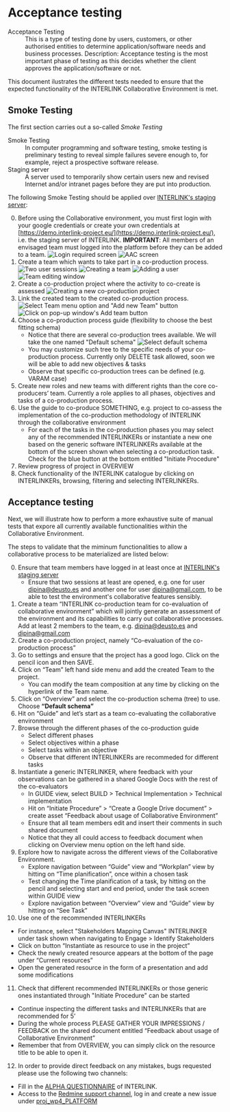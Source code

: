# Acceptance testing

<dl>
  <dt>Acceptance Testing</dt>
  <dd>This is a type of testing done by users, customers, or other authorised entities to determine application/software needs and business processes. Description: Acceptance testing is the most important phase of testing as this decides whether the client approves the application/software or not.</dd>
</dl>

This document ilustrates the different tests needed to ensure that the expected functionality of the INTERLINK Collaborative Environment is met. 

## Smoke Testing

The first section carries out a so-called *Smoke Testing*

<dl>
  <dt>Smoke Testing</dt>
  <dd>In computer programming and software testing, smoke testing is preliminary testing to reveal simple failures severe enough to, for example, reject a prospective software release.</dd>

  <dt>Staging server</dt>
  <dd>A server used to temporarily show certain users new and revised Internet and/or intranet pages before they are put into production.</dd>
</dl>

The following Smoke Testing should be applied over [INTERLINK's staging server](https://demo.interlink-project.eu/):

0. Before using the Collaborative environment, you must first login with your google credentials or create your own credentials at [https://demo.interlink-project.eu/](https://demo.interlink-project.eu/), i.e. the staging server of INTERLINK. **IMPORTANT**: All members of an envisaged team must logged into the platform before they can be added to a team. ![Login required screen](images/image0.PNG) ![AAC screen](images/image1.PNG)
1. Create a team which wants to take part in a co-production process. ![Two user sessions](images/image2.PNG) ![Creating a team](images/image3.png) ![Adding a user](images/image4.png) ![Team editing window](images/image5.png)
2. Create a co-production project where the activity to co-create is assessed ![Creating a new co-production project](images/image6.PNG)
3. Link the created team to the created co-production process. ![Select Team menu option and "Add new Team" button](images/image8.png) ![Click on pop-up window's Add team button](images/image9.png)
3. Choose a co-production process guide (flexibility to choose the best fitting schema)
   - Notice that there are several co-production trees available. We will take the one named "Default schema" ![Select default schema](images/image7.PNG)
   - You may customize such tree to the specific needs of your co-production process. Currently only DELETE task allowed, soon we will be able to add new objectives & tasks
   - Observe that specific co-production trees can be defined (e.g. VARAM case)
4. Create new roles and new teams with different rights than the core co-producers’ team. Currently a role applies to all phases, objectives and tasks of a co-production process. 
5. Use the guide to co-produce SOMETHING, e.g. project to co-assess the implementation of the co-production methodology of INTERLINK through the collaborative environment
   - For each of the tasks in the co-production phases you may select any of the recommended INTERLINKERs or instantiate a new one based on the generic software INTERLINKERs available at the bottom of the screen shown when selecting a co-production task. Check for the blue button at the bottom entitled "Initiate Procedure"
6. Review progress of project in OVERVIEW
7. Check functionality of the INTERLINK catalogue by clicking on INTERLINKERs, browsing, filtering and selecting INTERLINKERs.


## Acceptance testing 

Next, we will illustrate how to perform a more exhaustive suite of manual tests that expore all currently available functionalities within the Collaborative Environment.

The steps to validate that the miminum functionalities to allow a collaborative process to be materialized are listed below:

0. Ensure that team members have logged in at least once at [INTERLINK's staging server](https://demo.interlink-project.eu/)
   - Ensure that two sessions at least are opened, e.g. one for user dipina@deusto.es and another one for user dipina@gmail.com, to be able to test the environment's collaborative features sensibly. 
1. Create a team “INTERLINK co-production team for co-evaluation of collaborative environment” which will jointly generate an assessment of the environment and its capabilities to carry out collaborative processes. Add at least 2 members to the team, e.g. dipina@deusto.es and dipina@gmail.com
2. Create a co-production project, namely “Co-evaluation of the co-production process”
3. Go to settings and ensure that the project has a good logo. Click on the pencil icon and then SAVE.
4. Click on “Team” left hand side menu and add the created Team to the project. 
   - You can modify the team composition at any time by clicking on the hyperlink of the Team name. 
5. Click on “Overview” and select the co-production schema (tree) to use. Choose **“Default schema”**
6. Hit on “Guide” and let’s start as a team co-evaluating the collaborative environment 
7. Browse through the different phases of the co-production guide
   - Select different phases
   - Select objectives within a phase 
   - Select tasks within an objective
   - Observe that different INTERLINKERs are recommeded for different tasks
8. Instantiate a generic INTERLINKER, where feedback with your observations can be gathered in a shared Google Docs with the rest of the co-evaluators
   - In GUIDE view, select BUILD > Technical Implementation > Technical implementation
   - Hit on “Initiate Procedure” > “Create a Google Drive document” > create asset “Feedback about usage of Collaborative Environment”
   - Ensure that all team members edit and insert their comments in such shared document
   - Notice that they all could access to feedback document when clicking on Overview menu option on the left hand side. 
9. Explore how to navigate across the different views of the Collaborative Environment.
   - Explore navigation between “Guide” view and “Workplan” view by hitting on “Time planification”, once within a chosen task
   - Test changing the Time planification of a task, by hitting on the pencil and selecting start and end period, under the task screen within GUIDE view
   - Explore navigation between “Overview” view and “Guide” view by hitting on “See Task”
10. Use one of the recommended INTERLINKERs
   - For instance, select "Stakeholders Mapping Canvas" INTERLINKER under task shown when navigating to Engage > Identify Stakeholders  
   - Click on button “Instantiate as resource to use in the project”
   - Check the newly created resource appears at the bottom of the page under “Current resources”
   - Open the generated resource in the form of a presentation and add some modifications
11. Check that different recommended INTERLINKERs or those generic ones instantiated through "Initiate Procedure" can be started
   - Continue inspecting the different tasks and INTERLINKERs that are recommended for 5’
   - During the whole process PLEASE GATHER YOUR IMPRESSIONS / FEEDBACK on the shared document entitled “Feedback about usage of Collaborative Environment”
   - Remember that from OVERVIEW, you can simply click on the resource title to be able to open it. 
12. In order to provide direct feedback on any mistakes, bugs requested please use the following two channels:
   - Fill in the [ALPHA QUESTIONNAIRE](https://docs.google.com/forms/d/e/1FAIpQLSei2Iful343wNa3WMwS4di4Z_cqzv0ibuFf_I41hIrUm1pUVA/viewform) of INTERLINK. 
   - Access to the [Redmine support channel](http://redmine.interlink-project.eu/), log in and create a new issue under [proj_wp4_PLATFORM](http://redmine.interlink-project.eu/projects/proj_wp4_platform)



